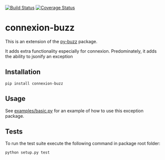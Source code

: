 [![Build Status](https://travis-ci.org/adalekin/connexion-buzz.svg?branch=master)](https://travis-ci.org/adalekin/connexion-buzz) [![Coverage Status](https://coveralls.io/repos/github/adalekin/connexion-buzz/badge.svg?branch=master)](https://coveralls.io/github/adalekin/connexion-buzz?branch=master)

connexion-buzz
==============

This is an extension of the [py-buzz](https://github.com/dusktreader/py-buzz)
package.

It adds extra functionality especially for connexion. Predominately, it adds the
ability to jsonify an exception

Installation
------------

```
pip install connexion-buzz
```

Usage
-----

See [examples/basic.py](https://github.com/adalekin/connexion-buzz/blob/master/examples/basic.py) for an example of how to use this exception package.


Tests
-----

To run the test suite execute the following command in package root folder:

```
python setup.py test
```
